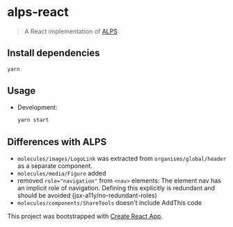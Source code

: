 # alps-react

> A React implementation of [ALPS](http://alps.adventist.io)

## Install dependencies

```bash
yarn
```

## Usage

* Development:

  ```bash
  yarn start
  ```

## Differences with ALPS

* `molecules/images/LogoLink` was extracted from `organisms/global/header` as a
  separate component.
* `molecules/media/Figure` added
* removed `role="navigation"` from `<nav>` elements: The element nav has an
  implicit role of navigation. Defining this explicitly is redundant and should
  be avoided (jsx-a11y/no-redundant-roles)
* `molecules/components/ShareTools` doesn't include AddThis code

This project was bootstrapped with
[Create React App](https://github.com/facebookincubator/create-react-app).
